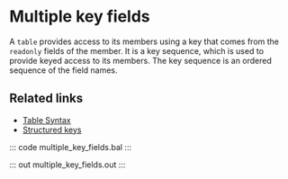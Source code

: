 # Multiple key fields

A `table` provides access to its members using a key that comes from the `readonly` fields of the member. It is a key sequence, which is used to provide keyed access to its members. The key sequence is an ordered sequence of the field names.

## Related links
- [Table Syntax](/learn/by-example/table-syntax/)
- [Structured keys](/learn/by-example/multiple-key-fields/)

::: code multiple_key_fields.bal :::

::: out multiple_key_fields.out :::
